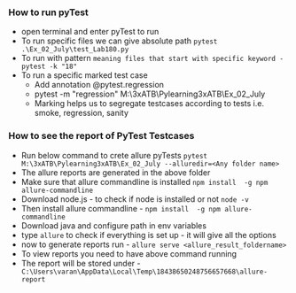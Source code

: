### How to run pyTest

- open terminal and enter pyTest to run
- To run specific files we can give absolute path `pytest .\Ex_02_July\test_Lab180.py`
- To run with pattern `meaning files that start with specific keyword -  pytest -k "18"`
- To run a specific marked test case 
  - Add annotation @pytest.regression
  - pytest -m "regression" M:\3xATB\Pylearning3xATB\Ex_02_July
  - Marking helps us to segregate testcases according to tests i.e. smoke, regression, sanity

### How to see the report of PyTest Testcases
- Run below command to crete allure pyTests `pytest M:\3xATB\Pylearning3xATB\Ex_02_July --alluredir=<Any folder name>`
- The allure reports are generated in the above folder
- Make sure that allure commandline is installed `npm install  -g npm allure-commandline`
- Download node.js - to check if node is installed or not `node -v`
- Then install allure commandline - `npm install  -g npm allure-commandline`
- Download java and configure path in env variables
- type `allure` to check if everything is set up - it will give all the options
- now to generate reports run - `allure serve <allure_result_foldername>`
- To view reports you need to have above command running
- The report will be stored under - ` C:\Users\varan\AppData\Local\Temp\18438650248756657668\allure-report`